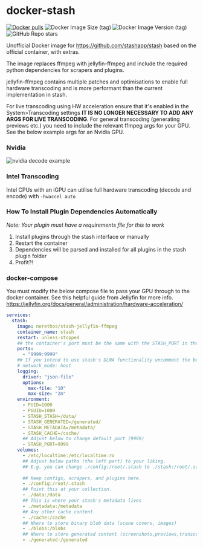 # docker-stash

[![Docker pulls](https://img.shields.io/docker/pulls/nerethos/stash-jellyfin-ffmpeg.svg)](https://hub.docker.com/r/nerethos/stash-jellyfin-ffmpeg 'DockerHub')
![Docker Image Size (tag)](https://img.shields.io/docker/image-size/nerethos/stash-jellyfin-ffmpeg/latest)
![Docker Image Version (tag)](https://img.shields.io/docker/v/nerethos/stash-jellyfin-ffmpeg/latest)
![GitHub Repo stars](https://img.shields.io/github/stars/nerethos/docker-stash)

Unofficial Docker image for https://github.com/stashapp/stash based on the official container, with extras.

The image replaces ffmpeg with jellyfin-ffmpeg and include the required python dependencies for scrapers and plugins.

jellyfin-ffmpeg contains multiple patches and optimisations to enable full hardware transcoding and is more performant than the current implementation in stash.

For live transcoding using HW acceleration ensure that it's enabled in the System>Transcoding settings **IT IS NO LONGER NECESSARY TO ADD ANY ARGS FOR LIVE TRANSCODING**. For general transcoding (generating previews etc.) you need to include the relevant ffmpeg args for your GPU. See the below example args for an Nvidia GPU.

### Nvidia

![nvidia decode example](images/nvidia_decode_args.png)

### Intel Transcoding

Intel CPUs with an iGPU can utilise full hardware transcoding (decode and encode) with `-hwaccel auto`

### How To Install Plugin Dependencies Automatically
*Note: Your plugin must have a requirements file for this to work*

1. Install plugins through the stash interface or manually
2. Restart the container
3. Dependencies will be parsed and installed for all plugins in the stash plugin folder
4. Profit?!

### docker-compose

You must modify the below compose file to pass your GPU through to the docker container. See this helpful guide from Jellyfin for more info. https://jellyfin.org/docs/general/administration/hardware-acceleration/

```yaml
services:
  stash:
    image: nerethos/stash-jellyfin-ffmpeg
    container_name: stash
    restart: unless-stopped
    ## the container's port must be the same with the STASH_PORT in the environment section
    ports:
      - "9999:9999"
    ## If you intend to use stash's DLNA functionality uncomment the below network mode and comment out the above ports section
    # network_mode: host
    logging:
      driver: "json-file"
      options:
        max-file: "10"
        max-size: "2m"
    environment:
      - PUID=1000
      - PGUID=1000
      - STASH_STASH=/data/
      - STASH_GENERATED=/generated/
      - STASH_METADATA=/metadata/
      - STASH_CACHE=/cache/
      ## Adjust below to change default port (9999)
      - STASH_PORT=9999
    volumes:
      - /etc/localtime:/etc/localtime:ro
      ## Adjust below paths (the left part) to your liking.
      ## E.g. you can change ./config:/root/.stash to ./stash:/root/.stash
      
      ## Keep configs, scrapers, and plugins here.
      - ./config:/root/.stash
      ## Point this at your collection.
      - ./data:/data
      ## This is where your stash's metadata lives
      - ./metadata:/metadata
      ## Any other cache content.
      - ./cache:/cache
      ## Where to store binary blob data (scene covers, images)
      - ./blobs:/blobs
      ## Where to store generated content (screenshots,previews,transcodes,sprites)
      - ./generated:/generated
```
